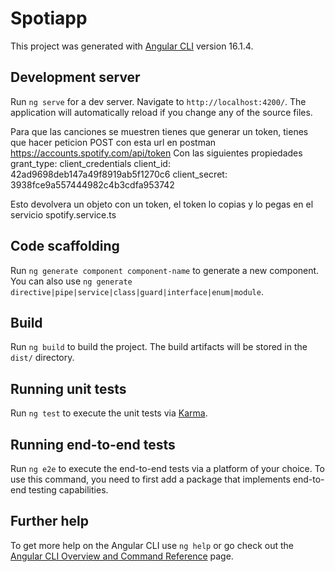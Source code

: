 # Spotiapp

This project was generated with [Angular CLI](https://github.com/angular/angular-cli) version 16.1.4.

## Development server

Run `ng serve` for a dev server. Navigate to `http://localhost:4200/`. The application will automatically reload if you change any of the source files.

Para que las canciones se muestren  tienes que generar un token, tienes que hacer peticion POST con esta url en postman
https://accounts.spotify.com/api/token
Con las siguientes propiedades
grant_type: client_credentials
client_id: 42ad9698deb147a49f8919ab5f1270c6
client_secret: 3938fce9a557444982c4b3cdfa953742

Esto devolvera un objeto con un token, el token lo copias y lo pegas en el servicio spotify.service.ts


## Code scaffolding

Run `ng generate component component-name` to generate a new component. You can also use `ng generate directive|pipe|service|class|guard|interface|enum|module`.

## Build

Run `ng build` to build the project. The build artifacts will be stored in the `dist/` directory.

## Running unit tests

Run `ng test` to execute the unit tests via [Karma](https://karma-runner.github.io).

## Running end-to-end tests

Run `ng e2e` to execute the end-to-end tests via a platform of your choice. To use this command, you need to first add a package that implements end-to-end testing capabilities.

## Further help

To get more help on the Angular CLI use `ng help` or go check out the [Angular CLI Overview and Command Reference](https://angular.io/cli) page.
